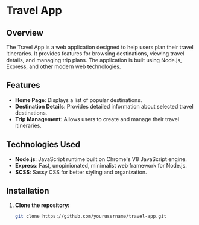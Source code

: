 # Travel App

## Overview

The Travel App is a web application designed to help users plan their travel itineraries. It provides features for browsing destinations, viewing travel details, and managing trip plans. The application is built using Node.js, Express, and other modern web technologies.

## Features

- **Home Page**: Displays a list of popular destinations.
- **Destination Details**: Provides detailed information about selected travel destinations.
- **Trip Management**: Allows users to create and manage their travel itineraries.

## Technologies Used

- **Node.js**: JavaScript runtime built on Chrome's V8 JavaScript engine.
- **Express**: Fast, unopinionated, minimalist web framework for Node.js.
- **SCSS**: Sassy CSS for better styling and organization.

## Installation

1. **Clone the repository:**
   ```bash
   git clone https://github.com/yourusername/travel-app.git
